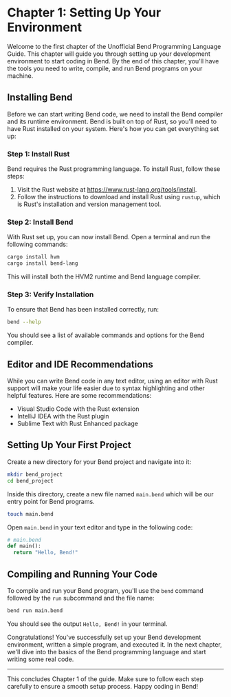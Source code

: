# Chapter 1: Setting Up Your Environment

Welcome to the first chapter of the Unofficial Bend Programming Language Guide. This chapter will guide you through setting up your development environment to start coding in Bend. By the end of this chapter, you'll have the tools you need to write, compile, and run Bend programs on your machine.

## Installing Bend

Before we can start writing Bend code, we need to install the Bend compiler and its runtime environment. Bend is built on top of Rust, so you'll need to have Rust installed on your system. Here's how you can get everything set up:

### Step 1: Install Rust

Bend requires the Rust programming language. To install Rust, follow these steps:

1. Visit the Rust website at https://www.rust-lang.org/tools/install.
2. Follow the instructions to download and install Rust using `rustup`, which is Rust's installation and version management tool.

### Step 2: Install Bend

With Rust set up, you can now install Bend. Open a terminal and run the following commands:

```sh
cargo install hvm
cargo install bend-lang
```

This will install both the HVM2 runtime and Bend language compiler.

### Step 3: Verify Installation

To ensure that Bend has been installed correctly, run:

```sh
bend --help
```

You should see a list of available commands and options for the Bend compiler.

## Editor and IDE Recommendations

While you can write Bend code in any text editor, using an editor with Rust support will make your life easier due to syntax highlighting and other helpful features. Here are some recommendations:

- Visual Studio Code with the Rust extension
- IntelliJ IDEA with the Rust plugin
- Sublime Text with Rust Enhanced package

## Setting Up Your First Project

Create a new directory for your Bend project and navigate into it:

```sh
mkdir bend_project
cd bend_project
```

Inside this directory, create a new file named `main.bend` which will be our entry point for Bend programs.

```sh
touch main.bend
```

Open `main.bend` in your text editor and type in the following code:

```python
# main.bend
def main():
  return "Hello, Bend!"
```

## Compiling and Running Your Code

To compile and run your Bend program, you'll use the `bend` command followed by the `run` subcommand and the file name:

```sh
bend run main.bend
```

You should see the output `Hello, Bend!` in your terminal.

Congratulations! You've successfully set up your Bend development environment, written a simple program, and executed it. In the next chapter, we'll dive into the basics of the Bend programming language and start writing some real code.

---

This concludes Chapter 1 of the guide. Make sure to follow each step carefully to ensure a smooth setup process. Happy coding in Bend!
